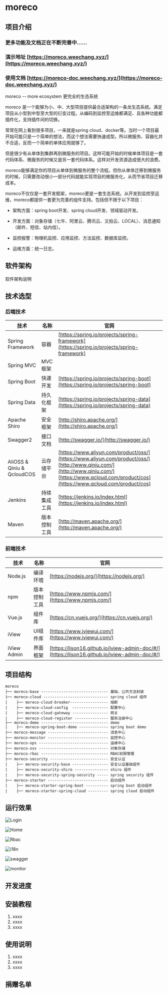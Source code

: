 # moreco

## 项目介绍 

### 更多功能及文档正在不断完善中……
### 演示地址 [https://moreco.weechang.xyz/](https://moreco.weechang.xyz/)
### 使用文档 [https://moreco-doc.weechang.xyz/](https://moreco-doc.weechang.xyz/)

moreco -- more ecosystem 更完全的生态系统

moreco 是一个能够为小、中、大型项目提供最合适架构的一条龙生态系统。满足项目从小型到中型至大型的衍变过程。从编码到监控至运维都满足、且各种功能都插件化，支持插件间的切换。

常常在网上看到很多项目，一来就是spring cloud、docker等。当时一个项目最开始可能只是一个简单的想法，而这个想法需要快速成型。所以微服务、容器化并不合适，反而一个简单的单体应用就够了。

但是很少有从单体到集群再到微服务的项目。这样可能开始的时候单体项目是一套代码体系、微服务的时候又是另一套代码体系。这样对开发资源造成很大的浪费。

moreco能够满足你的项目从单体到微服务的整个流程。但你从单体迁移到微服务的时候，只需要改动很小一部分代码就能实现项目的微服务化，从而节省项目迁移成本。

moreco不仅仅是一套开发框架，moreco更是一套生态系统。从开发到监控至运维，moreco都提供一套更为完善的组件支持。包括但不限于以下项目：

* 架构方面：spring boot开发、spring cloud开发、领域驱动开发。

* 开发方面：对象存储（七牛、阿里云、腾讯云、又拍云、LOCAL）、消息通知（邮件、短信、站内信）。

* 监控报警：物理机监控、应用监控、方法监控、数据库监控。

* 运维方面：统一日志。

## 软件架构

软件架构说明

## 技术选型

### 后端技术

| **技术**                    | **名称**       | **官网**  |
| -------------------------- | -------------- | --------  |
| Spring Framework           | 容器            | [https://spring.io/projects/spring-framework](https://spring.io/projects/spring-framework) |
| Spring MVC                 | MVC框架         |  |
| Spring Boot                | 快速开发        | [https://spring.io/projects/spring-boot](https://spring.io/projects/spring-boot) |
| Spring Data                | 持久化框架       | [https://spring.io/projects/spring-data](https://spring.io/projects/spring-data) |
| Apache Shiro               | 安全框架        | [http://shiro.apache.org/](http://shiro.apache.org/)  |
| Swagger2                   | 接口文档        | [http://swagger.io/](http://swagger.io/) |
| AliOSS & Qiniu & QcloudCOS | 云存储平台       | [https://www.aliyun.com/product/oss/](https://www.aliyun.com/product/oss/) [http://www.qiniu.com/](http://www.qiniu.com/) [https://www.qcloud.com/product/cos](https://www.qcloud.com/product/cos) |
| Jenkins                    | 持续集成工具     | [https://jenkins.io/index.html](https://jenkins.io/index.html) |
| Maven                      | 版本控制工具     | [http://maven.apache.org/](http://maven.apache.org/) |

### 前端技术

| **技术**      | **名称**       | **官网**  |
| --------------| --------------| --------  |
| Node.js       | 编译环境       | [https://nodejs.org/](https://nodejs.org/) |
| npm           | 版本控制工具   | [https://www.npmjs.com/](https://www.npmjs.com/) |
| Vue.js        | 组件库         | [https://cn.vuejs.org/](https://cn.vuejs.org/) |
| iView         | UI组件库       | [https://www.iviewui.com/](https://www.iviewui.com/) |
| iView Admin   | 界面框架       | [https://lison16.github.io/iview-admin-doc/#/](https://lison16.github.io/iview-admin-doc/#/)  |


## 项目结构
``` 
moreco
├── moreco-base ------------------------------ 基础、公共方法封装
├── moreco-cloud ----------------------------- spring cloud 组件
|    ├── moreco-cloud-breaker----------------- 熔断
|    ├── moreco-cloud-config  ---------------- 配置中心
|    ├── moreco-cloud-gateway ---------------- 网关
|    ├── moreco-cloud-register --------------- 服务注册中心
├── moreco-demo ------------------------------ demo
|    ├── moreco-spring-boot-demo ------------- spring boot demo
├── moreco-message --------------------------- 消息中心
├── moreco-monitor --------------------------- 监控中心
├── moreco-ops ------------------------------- 运维中心
├── moreco-oss ------------------------------- 对象存储
├── moreco-rbac ------------------------------ RBAC权限管理
├── moreco-security -------------------------- 安全认证
|    ├── moreco-security-base ---------------- 安全认证基础组件
|    ├── moreco-security-shiro --------------- shiro 组件
|    ├── moreco-security-spring-security ----- spring security 组件
├── moreco-starter --------------------------- 启动组件
|    ├── moreco-starter-spring-boot ---------- spring boot 启动组件
|    ├── moreco-starter-spring-cloud --------- spring cloud 启动组件
```

## 运行效果

![Login](/doc-of-project/moreco-login.png)

![Home](/doc-of-project/moreco-home.png)

![Rbac](/doc-of-project/moreco-rbac.png)

![i18n](/doc-of-project/moreco-i18n.png)

![swagger](/doc-of-project/moreco-swagger.png)

![monitor](/doc-of-project/moreco-monitor.png)

## 开发进度

## 安装教程
1. xxxx
2. xxxx
3. xxxx

## 使用说明

1. xxxx
2. xxxx
3. xxxx

## 捐赠名单
